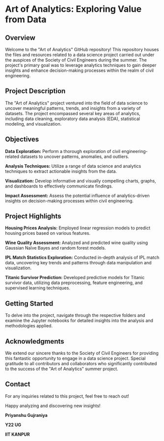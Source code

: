 # Art of Analytics: Exploring Value from Data

## Overview
Welcome to the "Art of Analytics" GitHub repository! This repository houses the files and resources related to a data science project carried out under the auspices of the Society of Civil Engineers during the summer. The project's primary goal was to leverage analytics techniques to gain deeper insights and enhance decision-making processes within the realm of civil engineering.

## Project Description

The "Art of Analytics" project ventured into the field of data science to uncover meaningful patterns, trends, and insights from a variety of datasets. The project encompassed several key areas of analytics, including data cleaning, exploratory data analysis (EDA), statistical modeling, and visualization.

## Objectives

**Data Exploration:** Perform a thorough exploration of civil engineering-related datasets to uncover patterns, anomalies, and outliers.

**Analysis Techniques:** Utilize a range of data science and analytics techniques to extract actionable insights from the data.

**Visualization:** Develop informative and visually compelling charts, graphs, and dashboards to effectively communicate findings.

**Impact Assessment:** Assess the potential influence of analytics-driven insights on decision-making processes within civil engineering.

## Project Highlights

**Housing Prices Analysis:** Employed linear regression models to predict housing prices based on various features.

**Wine Quality Assessment:** Analyzed and predicted wine quality using Gaussian Naïve Bayes and random forest models.

**IPL Match Statistics Exploration:** Conducted in-depth analysis of IPL match data, uncovering key trends and patterns through data manipulation and visualization.

**Titanic Survivor Prediction:** Developed predictive models for Titanic survivor data, utilizing data preprocessing, feature engineering, and supervised learning techniques.

## Getting Started
To delve into the project, navigate through the respective folders and examine the Jupyter notebooks for detailed insights into the analysis and methodologies applied. 

## Acknowledgments
We extend our sincere thanks to the Society of Civil Engineers for providing this fantastic opportunity to engage in a data science project. Special gratitude to all contributors and collaborators who significantly contributed to the success of the "Art of Analytics" summer project.

## Contact
For any inquiries related to this project, feel free to reach out!

Happy analyzing and discovering new insights!

**Priyanshu Gujraniya**

**Y22 UG**

**IIT KANPUR**
